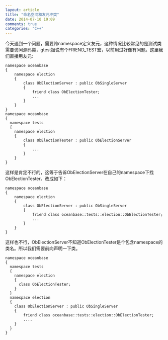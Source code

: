 ```yaml
---
layout: article
title: "命名空间和友元冲突"
date: 2014-07-10 19:09
comments: true
categories: "C++"
---
```


  今天遇到一个问题，需要跨namespace定义友元，这种情况比较常见的是测试类需要访问源码类，gtest据说有个FRIEND_TEST宏，以前用过好像有问题。这里我们直接用友元:

  	namespace oceanbase
  	{
	  	namespace election
	    {
	    	class ObElectionServer : public ObSingleServer
	    	{
	    		friend class ObElectionTester;
	    		...
	    	}
	    }
	}
	namespace oceanbase
	{
	  namespace tests
	  {
	    namespace election
	    {
		    class ObElectionTester : public ObElectionServer
		    {
		    	...
		    }
		}
	}


  这样是肯定不行的，这等于告诉ObElectionServer在自己的namespace下找ObElectionTester。改成如下：

<!--more-->

  	namespace oceanbase
  	{
	  	namespace election
	    {
	    	class ObElectionServer : public ObSingleServer
	    	{
	    		friend class oceanbase::tests::election::ObElectionTester;
	    		...
	    	}
	    }
	}
  
  这样也不行，ObElectionServer不知道ObElectionTester是个包含namespace的类名。所以我们需要前向声明一下类。

	namespace oceanbase
	{
	  namespace tests
	  {
	    namespace election
	    {
	      class ObElectionTester;
	    }
	  }
	  namespace election
	  {
	    class ObElectionServer : public ObSingleServer
	    {
	        friend class oceanbase::tests::election::ObElectionTester;
	        ....
	    }
	  }
	}



